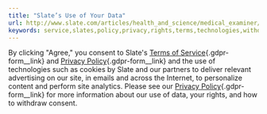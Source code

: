 ```yaml
---
title: "Slate’s Use of Your Data"
url: http://www.slate.com/articles/health_and_science/medical_examiner/2015/03/diets_do_not_work_the_thin_evidence_that_losing_weight_makes_you_healthier.html
keywords: service,slates,policy,privacy,rights,terms,technologies,withdraw,slate,site,data
---
```

By clicking "Agree," you consent to Slate's [Terms of Service](/terms){.gdpr-form__link} and [Privacy Policy](/privacy){.gdpr-form__link} and the use of technologies such as cookies by Slate and our partners to deliver relevant advertising on our site, in emails and across the Internet, to personalize content and perform site analytics. Please see our [Privacy Policy](/privacy){.gdpr-form__link} for more information about our use of data, your rights, and how to withdraw consent.
